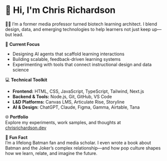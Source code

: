 # 👋 Hi, I'm Chris Richardson

👨‍💻 I’m a former media professor turned biotech learning architect. I blend design, data, and emerging technologies to help learners not just keep up—but lead.

🚀 **Current Focus**
- Designing AI agents that scaffold learning interactions
- Building scalable, feedback-driven learning systems
- Experimenting with tools that connect instructional design and data science

💻 **Technical Toolkit**
- **Frontend:** HTML, CSS, JavaScript, TypeScript, Tailwind, Next.js  
- **Backend & Tools:** Node.js, Git, GitHub, VS Code  
- **L&D Platforms:** Canvas LMS, Articulate Rise, Storyline  
- **AI & Design:** ChatGPT, Claude, Figma, Gamma, Airtable, Tana

🌐 **Portfolio**  
Explore my experiments, work samples, and thoughts at [chrisrichardson.dev](https://www.chrisrichardson.dev)

🦇 **Fun Fact**  
I’m a lifelong Batman fan and media scholar. I even wrote a book about Batman and the Joker’s complex relationship—and how pop culture shapes how we learn, relate, and imagine the future.

